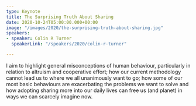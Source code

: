 ```yaml
---
type: Keynote
title: The Surprising Truth About Sharing
date: 2020-10-24T05:00:00.000+00:00
image: "/images/2020/the-surprising-truth-about-sharing.jpg"
speakers:
- speaker: Colin R Turner
  speakerLink: "/speakers/2020/colin-r-turner"

---
```

I aim to highlight general misconceptions of human behaviour, particularly in relation to altruism and cooperative effort; how our current methodology cannot lead us to where we all unanimously want to go; how some of our most basic behaviours are exacerbating the problems we want to solve and how adopting sharing more into our daily lives can free us (and planet) in ways we can scarcely imagine now.